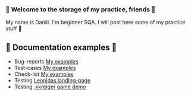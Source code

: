 ### 👋 Welcome to the storage of my practice, friends 👋

My name is Daniil. I'm beginner SQA. 
I will post here some of my practice stuff 💾

## 📄 Documentation examples 📄
- Bug-reports [My examples](https://docs.google.com/spreadsheets/d/1vWrteiH9dPyqQvk9VLjZO6Yn5p7N5eH1F7HBJmg9N5k/edit?usp=sharing)
- Test-cases [My examples](https://docs.google.com/spreadsheets/d/1e-SH1XdFuuZvWYWEfpNdLzF2cmKQYdBOJf6KDEIGOlA/edit?usp=sharing)
-  Check-list [My examples](https://docs.google.com/spreadsheets/d/153velM2VfyfuliYilyIbWzLxesR_GqLeWUfoP0t-a8E/edit?usp=sharing)
- Testing [Leonidas landing-page](https://docs.google.com/spreadsheets/d/1RXdikNdeDBoYN_mbEMO3GHvy1Z9YC0M3/edit?usp=sharing&ouid=102196229476444496161&rtpof=true&sd=true)
- Testing [.kkreiger game demo](https://docs.google.com/spreadsheets/d/1t8dSN_eP6wCmCvRvS7SV24MzvQxlhJo2/edit?usp=sharing&ouid=102196229476444496161&rtpof=true&sd=true)
